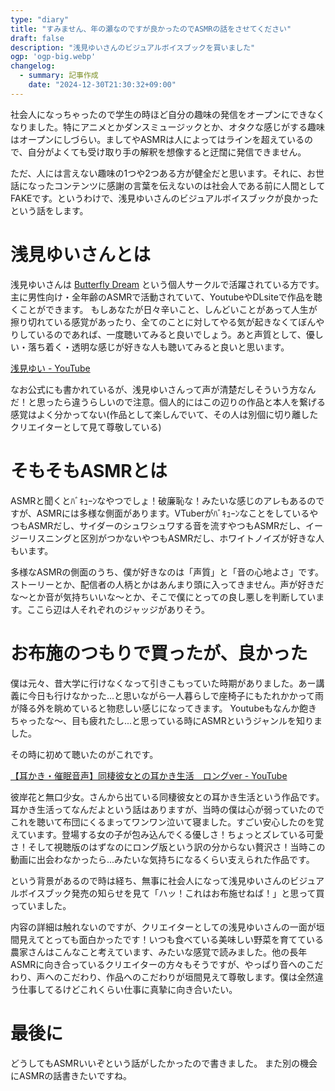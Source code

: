 ```yaml
---
type: "diary"
title: "すみません、年の瀬なのですが良かったのでASMRの話をさせてください"
draft: false
description: "浅見ゆいさんのビジュアルボイスブックを買いました"
ogp: 'ogp-big.webp'
changelog:
  - summary: 記事作成
    date: "2024-12-30T21:30:32+09:00"
---
```


<!-- titleは自動で入る -->
社会人になっちゃったので学生の時ほど自分の趣味の発信をオープンにできなくなりました。特にアニメとかダンスミュージックとか、オタクな感じがする趣味はオープンにしづらい。ましてやASMRは人によってはラインを超えているので、自分がよくても受け取り手の解釈を想像すると迂闊に発信できません。

ただ、人には言えない趣味の1つや2つある方が健全だと思います。それに、お世話になったコンテンツに感謝の言葉を伝えないのは社会人である前に人間としてFAKEです。というわけで、浅見ゆいさんのビジュアルボイスブックが良かったという話をします。

# 浅見ゆいさんとは

浅見ゆいさんは [Butterfly Dream](https://butterfly.holy.jp/) という個人サークルで活躍されている方です。主に男性向け・全年齢のASMRで活動されていて、YoutubeやDLsiteで作品を聴くことができます。
もしあなたが日々辛いこと、しんどいことがあって人生が擦り切れている感覚があったり、全てのことに対してやる気が起きなくてぼんやりしているのであれば、一度聴いてみると良いでしょう。あと声質として、優しい・落ち着く・透明な感じが好きな人も聴いてみると良いと思います。

[浅見ゆい - YouTube](https://www.youtube.com/@asamiyui)

なお公式にも書かれているが、浅見ゆいさんって声が清楚だしそういう方なんだ！と思ったら違うらしいので注意。個人的にはこの辺りの作品と本人を繋げる感覚はよく分かってない(作品として楽しんでいて、その人は別個に切り離したクリエイターとして見て尊敬している)

# そもそもASMRとは

ASMRと聞くとﾊﾞｷｭｰﾝなやつでしょ！破廉恥な！みたいな感じのアレもあるのですが、ASMRには多様な側面があります。VTuberがﾊﾞｷｭｰﾝなことをしているやつもASMRだし、サイダーのシュワシュワする音を流すやつもASMRだし、イージーリスニングと区別がつかないやつもASMRだし、ホワイトノイズが好きな人もいます。

多様なASMRの側面のうち、僕が好きなのは「声質」と「音の心地よさ」です。ストーリーとか、配信者の人柄とかはあんまり頭に入ってきません。声が好きだな〜とか音が気持ちいいな〜とか、そこで僕にとっての良し悪しを判断しています。ここら辺は人それぞれのジャッジがありそう。

# お布施のつもりで買ったが、良かった

僕は元々、昔大学に行けなくなって引きこもっていた時期がありました。あー講義に今日も行けなかった...と思いながら一人暮らしで座椅子にもたれかかって雨が降る外を眺めていると物悲しい感じになってきます。
Youtubeもなんか飽きちゃったな〜、目も疲れたし...と思っている時にASMRというジャンルを知りました。

その時に初めて聴いたのがこれです。

[【耳かき・催眠音声】同棲彼女との耳かき生活　ロングver - YouTube](https://www.youtube.com/watch?v=xC7pNh7TW0U&t=14s&ab_channel=%E3%80%82%E5%BD%BC%E5%B2%B8%E8%8A%B1%E3%81%A8%E7%84%A1%E5%8F%A3%E5%B0%91%E5%A5%B3)

彼岸花と無口少女。さんから出ている同棲彼女との耳かき生活という作品です。耳かき生活ってなんだよという話はありますが、当時の僕は心が弱っていたのでこれを聴いて布団にくるまってワンワン泣いて寝ました。すごい安心したのを覚えています。登場する女の子が包み込んでくる優しさ！ちょっとズレている可愛さ！そして視聴版のはずなのにロング版という訳の分からない贅沢さ！当時この動画に出会わなかったら...みたいな気持ちになるくらい支えられた作品です。

という背景があるので時は経ち、無事に社会人になって浅見ゆいさんのビジュアルボイスブック発売の知らせを見て「ハッ！これはお布施せねば！」と思って買っていました。

内容の詳細は触れないのですが、クリエイターとしての浅見ゆいさんの一面が垣間見えてとっても面白かったです！いつも食べている美味しい野菜を育てている農家さんはこんなこと考えています、みたいな感覚で読みました。他の長年ASMRに向き合っているクリエイターの方々もそうですが、やっぱり音へのこだわり、声へのこだわり、作品へのこだわりが垣間見えて尊敬します。僕は全然違う仕事してるけどこれくらい仕事に真摯に向き合いたい。

# 最後に

どうしてもASMRいいぞという話がしたかったので書きました。
また別の機会にASMRの話書きたいですね。
